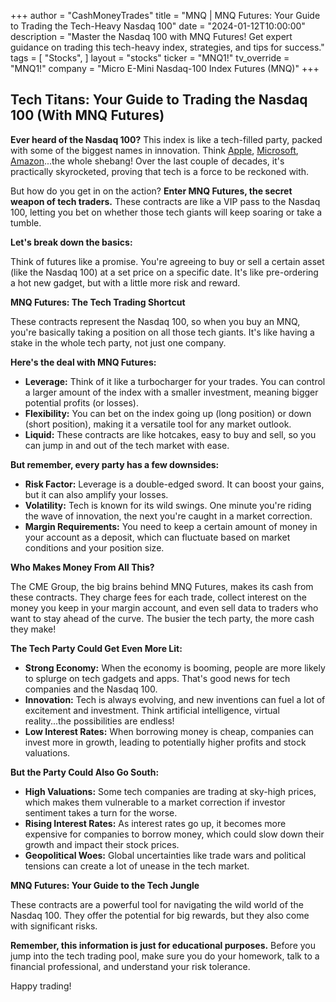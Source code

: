 +++
author = "CashMoneyTrades"
title = "MNQ |  MNQ Futures: Your Guide to Trading the Tech-Heavy Nasdaq 100"
date = "2024-01-12T10:00:00"
description = "Master the Nasdaq 100 with MNQ Futures! Get expert guidance on trading this tech-heavy index, strategies, and tips for success."
tags = [
"Stocks",
]
layout = "stocks"
ticker = "MNQ1!"
tv_override = "MNQ1!"
company = "Micro E-Mini Nasdaq-100 Index Futures (MNQ)"
+++
        


## Tech Titans: Your Guide to Trading the Nasdaq 100 (With MNQ Futures)

**Ever heard of the Nasdaq 100?** This index is like a tech-filled party, packed with some of the biggest names in innovation.  Think [Apple](/stocks/aapl/), [Microsoft](/stocks/msft/), [Amazon](/stocks/amzn/)...the whole shebang! Over the last couple of decades, it's practically skyrocketed, proving that tech is a force to be reckoned with.  

But how do you get in on the action? **Enter MNQ Futures, the secret weapon of tech traders.** These contracts are like a VIP pass to the Nasdaq 100, letting you bet on whether those tech giants will keep soaring or take a tumble.

**Let's break down the basics:**

Think of futures like a promise. You're agreeing to buy or sell a certain asset (like the Nasdaq 100) at a set price on a specific date. It's like pre-ordering a hot new gadget, but with a little more risk and reward.

**MNQ Futures: The Tech Trading Shortcut**

These contracts represent the Nasdaq 100, so when you buy an MNQ, you're basically taking a position on all those tech giants.  It's like having a stake in the whole tech party, not just one company.

**Here's the deal with MNQ Futures:**

* **Leverage:** Think of it like a turbocharger for your trades. You can control a larger amount of the index with a smaller investment, meaning bigger potential profits (or losses). 
* **Flexibility:**  You can bet on the index going up (long position) or down (short position), making it a versatile tool for any market outlook.
* **Liquid:**  These contracts are like hotcakes, easy to buy and sell, so you can jump in and out of the tech market with ease.

**But remember, every party has a few downsides:**

* **Risk Factor:** Leverage is a double-edged sword. It can boost your gains, but it can also amplify your losses. 
* **Volatility:** Tech is known for its wild swings. One minute you're riding the wave of innovation, the next you're caught in a market correction. 
* **Margin Requirements:** You need to keep a certain amount of money in your account as a deposit, which can fluctuate based on market conditions and your position size.

**Who Makes Money From All This?**

The CME Group, the big brains behind MNQ Futures, makes its cash from these contracts.  They charge fees for each trade, collect interest on the money you keep in your margin account, and even sell data to traders who want to stay ahead of the curve.  The busier the tech party, the more cash they make!

**The Tech Party Could Get Even More Lit:**

* **Strong Economy:**  When the economy is booming, people are more likely to splurge on tech gadgets and apps. That's good news for tech companies and the Nasdaq 100.
* **Innovation:**  Tech is always evolving, and new inventions can fuel a lot of excitement and investment. Think artificial intelligence, virtual reality...the possibilities are endless!
* **Low Interest Rates:**  When borrowing money is cheap, companies can invest more in growth, leading to potentially higher profits and stock valuations. 

**But the Party Could Also Go South:**

* **High Valuations:**  Some tech companies are trading at sky-high prices, which makes them vulnerable to a market correction if investor sentiment takes a turn for the worse.
* **Rising Interest Rates:**  As interest rates go up, it becomes more expensive for companies to borrow money, which could slow down their growth and impact their stock prices. 
* **Geopolitical Woes:**  Global uncertainties like trade wars and political tensions can create a lot of unease in the tech market. 

**MNQ Futures: Your Guide to the Tech Jungle**

These contracts are a powerful tool for navigating the wild world of the Nasdaq 100. They offer the potential for big rewards, but they also come with significant risks. 

**Remember, this information is just for educational purposes.**  Before you jump into the tech trading pool, make sure you do your homework, talk to a financial professional, and understand your risk tolerance. 

Happy trading! 

        